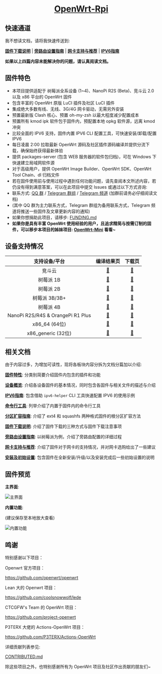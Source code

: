<h1><center><b><a href="https://github.com/SuLingGG/OpenWrt-Rpi">OpenWrt-Rpi</a></b></center></h1>

## 快速通道

我不想读文档，请将我快速传送到:

[**固件下载说明**](https://mlapp.cn/1007.html) | [**旁路由设置指南**](https://mlapp.cn/1008.html) | [**网卡支持与推荐**](https://mlapp.cn/1009.html) | [**IPV6指南**](https://mlapp.cn/1005.html)

**如果以上四篇内容未能解决你的问题，请认真阅读文档。**

## 固件特色

- 本项目提供适配于 树莓派全系设备 (1~4)、NanoPi R2S (Beta)、竞斗云 2.0 以及 x86 平台的 OpenWrt 固件
- 包含丰富的 OpenWrt 原版 LuCI 插件及社区 LuCI 插件
- 集成绝大多数有线、无线、3G/4G 网卡驱动，无需另外安装
- 预置最新版 Clash 核心、预置 oh-my-zsh 以最大程度减少配置成本
- 预置所有 kmod ipk 软件包于固件内，预配置本地 opkg 软件源，远离 kmod 冲突
- 比较全面的 IPV6 支持，固件内置 IPV6 CLI 配置工具，可快速安装/卸载/配置 IPV6
- 每日凌晨 2:00 拉取最新 OpenWrt 源码及社区插件源码编译并提供分流下载，确保始终获得最新体验
- 提供 packages-server (包含 WEB 服务器的软件包归档)，可在 Windows 下快速建立局域网软件源
- 对于高级用户，提供 OpenWrt Image Builder、OpenWrt SDK、OpenWrt Tool Chain、dl 归档文件
- 若在固件使用前与使用过程中遇到任何功能问题，请先查阅本文所述内容，若仍没有得到满意答案，可以在此项目中提交 Issues 或通过以下方式咨询:
- 联系方式: [QQ 群](https://jq.qq.com/?_wv=1027&k=5RkQisS) / [Telegram 群组](https://t.me/joinchat/Fc-MpxcaH3mEPA4yOMtJPQ) / [Telegram 频道](https://t.me/beautifulapps) (加群前请务必仔细阅读文档)
- (其中 QQ 群为主力联系方式，Telegram 群组为备用联系方式，Telegram 频道将推送一些固件及文章更新内容的通知)
- 如果你想捐助此项目，请移步: [FUNDING.md](https://github.com/SuLingGG/OpenWrt-Mini/blob/main/FUNDING.md)
- **如果你是具有丰富 OpenWrt 使用经验的用户，且追求精简与按需订制的固件，可以移步本项目的姊妹项目: [OpenWrt-Mini](https://github.com/SuLingGG/OpenWrt-Mini) 看看~**

## 设备支持情况

|           支持设备/平台           |                          编译结果页                          |                          下载页                           |
| :-------------------------------: | :----------------------------------------------------------: | :-------------------------------------------------------: |
|              竞斗云               | [🔗](https://github.com/SuLingGG/OpenWrt-Rpi/actions/workflows/build-gdock-lean-openwrt.yml?query=is%3Asuccess) | [🔗](https://openwrt.cc/releases/targets/ipq40xx/generic/) |
|             树莓派 1B             | [🔗](https://github.com/SuLingGG/OpenWrt-Rpi/actions/workflows/build-rpi1-lean-openwrt.yml?query=is%3Asuccess) | [🔗](https://openwrt.cc/releases/targets/bcm27xx/bcm2708/) |
|             树莓派 2B             | [🔗](https://github.com/SuLingGG/OpenWrt-Rpi/actions/workflows/build-rpi2-lean-openwrt.yml?query=is%3Asuccess) | [🔗](https://openwrt.cc/releases/targets/bcm27xx/bcm2709/) |
|           树莓派 3B/3B+           | [🔗](https://github.com/SuLingGG/OpenWrt-Rpi/actions/workflows/build-rpi3-lean-openwrt.yml?query=is%3Asuccess) | [🔗](https://openwrt.cc/releases/targets/bcm27xx/bcm2710/) |
|             树莓派 4B             | [🔗](https://github.com/SuLingGG/OpenWrt-Rpi/actions/workflows/build-rpi4-lean-openwrt.yml?query=is%3Asuccess) | [🔗](https://openwrt.cc/releases/targets/bcm27xx/bcm2711/) |
| NanoPi R2S/R4S & OrangePi R1 Plus | [🔗](https://github.com/SuLingGG/OpenWrt-Rpi/actions/workflows/build-rockchip-lean-openwrt.yml?query=is%3Asuccess) | [🔗](https://openwrt.cc/releases/targets/rockchip/armv8/)  |
|           x86_64 (64位)           | [🔗](https://github.com/SuLingGG/OpenWrt-Rpi/actions/workflows/build-x86_64-lean-openwrt.yml?query=is%3Asuccess) |     [🔗](https://openwrt.cc/releases/targets/x86/64/)      |
|        x86_generic (32位)         | [🔗](https://github.com/SuLingGG/OpenWrt-Rpi/actions/workflows/build-x86_generic-lean-openwrt.yml?query=is%3Asuccess) |   [🔗](https://openwrt.cc/releases/targets/x86/generic/)   |

## 相关文档

由于内容过多，为增加可读性，现将各板块内容分拆为文档分篇加以介绍:

[**固件特性**](https://mlapp.cn/1001.html): 分类别简要介绍固件内包含的插件和功能

[**设备概览**](https://mlapp.cn/1004.html): 介绍各设备固件的基本情况，同时包含各固件与相关文件的描述与介绍

[**IPV6指南**](https://mlapp.cn/1005.html): 包含借助 `ipv6-helper` CLI 工具快速配置 IPV6 的使用示例

[**命令行工具**](https://mlapp.cn/1006.html): 列举介绍了内置于固件内的命令行工具

[**分区扩容指南**](https://mlapp.cn/1011.html): 介绍了 ext4 和 squashfs 两种格式固件的根分区扩容方法

[**固件下载说明**](https://mlapp.cn/1007.html): 介绍了固件下载的三种方式与固件下载注意事项

[**旁路由设置指南**](https://mlapp.cn/1008.html): 以树莓派为例，介绍了旁路由配置的详细过程

[**网卡支持与推荐**](https://mlapp.cn/1009.html): 介绍了固件对于网卡的支持情况，并对网卡选购给出了一些建议

[**安装及初始设置**](https://mlapp.cn/1010.html): 包含固件在全新安装/升级/以及安装完成后一些初始设置的说明

## 固件预览

**主界面**:

![主界面](https://shop.io.mi-img.com/app/shop/img?id=shop_fe451b954836ce394de9c9c8ea8e2fca.png)

**内置功能**:

(建议保存至本地放大查看)

![内置功能](https://shop.io.mi-img.com/app/shop/img?id=shop_916dbe6c979ca94b52b6be2fc12eb120.png)

## 鸣谢

特别感谢以下项目：

Openwrt 官方项目：

<https://github.com/openwrt/openwrt>

Lean 大的 Openwrt 项目：

<https://github.com/coolsnowwolf/lede>

CTCGFW's Team 的 OpenWrt 项目：

<https://github.com/project-openwrt>

P3TERX 大佬的 Actions-OpenWrt 项目：

<https://github.com/P3TERX/Actions-OpenWrt>

详细贡献列表参见:

[CONTRIBUTED.md](https://github.com/SuLingGG/OpenWrt-Rpi/blob/main/CONTRIBUTED.md)

除这些项目之外，也特别感谢所有为 OpenWrt 项目及社区作出贡献的朋友们~
